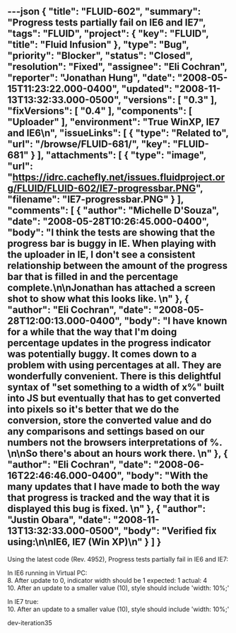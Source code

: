 ---json
{
  "title": "FLUID-602",
  "summary": "Progress tests partially fail on IE6 and IE7",
  "tags": "FLUID",
  "project": {
    "key": "FLUID",
    "title": "Fluid Infusion"
  },
  "type": "Bug",
  "priority": "Blocker",
  "status": "Closed",
  "resolution": "Fixed",
  "assignee": "Eli Cochran",
  "reporter": "Jonathan Hung",
  "date": "2008-05-15T11:23:22.000-0400",
  "updated": "2008-11-13T13:32:33.000-0500",
  "versions": [
    "0.3"
  ],
  "fixVersions": [
    "0.4"
  ],
  "components": [
    "Uploader"
  ],
  "environment": "True WinXP, IE7 and IE6\n",
  "issueLinks": [
    {
      "type": "Related to",
      "url": "/browse/FLUID-681/",
      "key": "FLUID-681"
    }
  ],
  "attachments": [
    {
      "type": "image",
      "url": "https://idrc.cachefly.net/issues.fluidproject.org/FLUID/FLUID-602/IE7-progressbar.PNG",
      "filename": "IE7-progressbar.PNG"
    }
  ],
  "comments": [
    {
      "author": "Michelle D'Souza",
      "date": "2008-05-28T10:26:45.000-0400",
      "body": "I think the tests are showing that the progress bar is buggy in IE. When playing with the uploader in IE, I don't see a consistent relationship between the amount of the progress bar that is filled in and the percentage complete.\n\nJonathan has attached a screen shot to show what this looks like.&#x20;\n"
    },
    {
      "author": "Eli Cochran",
      "date": "2008-05-28T12:00:13.000-0400",
      "body": "I have known for a while that the way that I'm doing percentage updates in the progress indicator was potentially buggy. It comes down to a problem with using percentages at all. They are wonderfully convenient. There is this delightful syntax of \"set something to a width of x%\" built into JS but eventually that has to get converted into pixels so it's better that we do the conversion, store the converted value and do any comparisons and settings based on our numbers not the browsers interpretations of %.&#x20;\n\nSo there's about an hours work there.&#x20;\n"
    },
    {
      "author": "Eli Cochran",
      "date": "2008-06-16T22:46:46.000-0400",
      "body": "With the many updates that I have made to both the way that progress is tracked and the way that it is displayed this bug is fixed.&#x20;\n"
    },
    {
      "author": "Justin Obara",
      "date": "2008-11-13T13:32:33.000-0500",
      "body": "Verified fix using:\n\nIE6, IE7 (Win XP)\n"
    }
  ]
}
---
Using the latest code (Rev. 4952), Progress tests partially fail in IE6 and IE7:

In IE6 running in Virtual PC:\
8\. After update to 0, indicator width should be 1 expected: 1 actual: 4\
10\. After an update to a smaller value (10), style should include 'width: 10%;'

In IE7 true:\
10\. After an update to a smaller value (10), style should include 'width: 10%;'

dev-iteration35

        